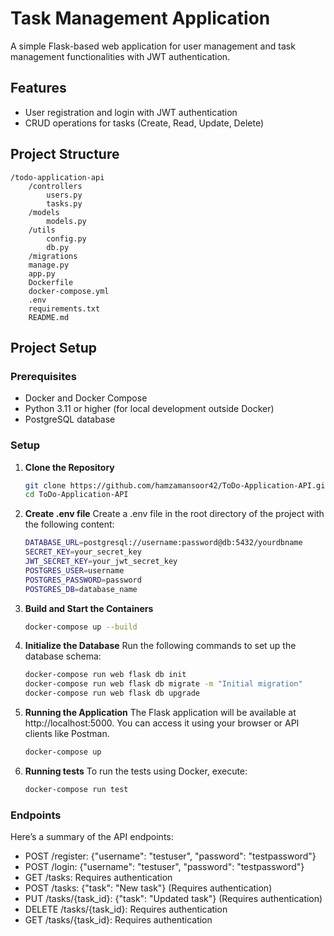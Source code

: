 # Task Management Application

A simple Flask-based web application for user management and task management functionalities with JWT authentication.

## Features

- User registration and login with JWT authentication
- CRUD operations for tasks (Create, Read, Update, Delete)

## Project Structure
    /todo-application-api
        /controllers
            users.py
            tasks.py
        /models
            models.py
        /utils
            config.py
            db.py
        /migrations
        manage.py
        app.py
        Dockerfile
        docker-compose.yml
        .env
        requirements.txt
        README.md



## Project Setup

### Prerequisites

- Docker and Docker Compose
- Python 3.11 or higher (for local development outside Docker)
- PostgreSQL database

### Setup

1. **Clone the Repository**

   ```bash
   git clone https://github.com/hamzamansoor42/ToDo-Application-API.git
   cd ToDo-Application-API

2. **Create .env file**
    Create a .env file in the root directory of the project with the following content:
    ```bash
    DATABASE_URL=postgresql://username:password@db:5432/yourdbname
    SECRET_KEY=your_secret_key
    JWT_SECRET_KEY=your_jwt_secret_key
    POSTGRES_USER=username
    POSTGRES_PASSWORD=password
    POSTGRES_DB=database_name

3. **Build and Start the Containers**
    ```bash
    docker-compose up --build

4. **Initialize the Database**
    Run the following commands to set up the database schema:
    ```bash
    docker-compose run web flask db init
    docker-compose run web flask db migrate -m "Initial migration"
    docker-compose run web flask db upgrade

5. **Running the Application**
    The Flask application will be available at http://localhost:5000. You can access it using your browser or API clients like Postman.
    ```bash
    docker-compose up

6. **Running tests**
    To run the tests using Docker, execute:
    ```bash
    docker-compose run test

### Endpoints
Here’s a summary of the API endpoints:

- POST /register: {"username": "testuser", "password": "testpassword"}
- POST /login: {"username": "testuser", "password": "testpassword"}
- GET /tasks: Requires authentication
- POST /tasks: {"task": "New task"} (Requires authentication)
- PUT /tasks/{task_id}: {"task": "Updated task"} (Requires authentication)
- DELETE /tasks/{task_id}: Requires authentication
- GET /tasks/{task_id}: Requires authentication